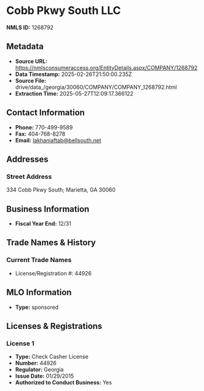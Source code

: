 # Cobb Pkwy South LLC

**NMLS ID:** 1268792

## Metadata
- **Source URL:** https://nmlsconsumeraccess.org/EntityDetails.aspx/COMPANY/1268792
- **Data Timestamp:** 2025-02-26T21:50:00.235Z
- **Source File:** drive/data_/georgia/30060/COMPANY/COMPANY_1268792.html
- **Extraction Time:** 2025-05-27T12:09:17.366122

## Contact Information
- **Phone:** 770-499-9589
- **Fax:** 404-768-8278
- **Email:** lakhaniaftab@bellsouth.net

## Addresses
### Street Address
334 Cobb Pkwy South; Marietta, GA 30060

## Business Information
- **Fiscal Year End:** 12/31

## Trade Names & History
### Current Trade Names
- License/Registration #: 44926

## MLO Information
- **Type:** sponsored

## Licenses & Registrations

### License 1
- **Type:** Check Casher License
- **Number:** 44926
- **Regulator:** Georgia
- **Issue Date:** 01/29/2015
- **Authorized to Conduct Business:** Yes
